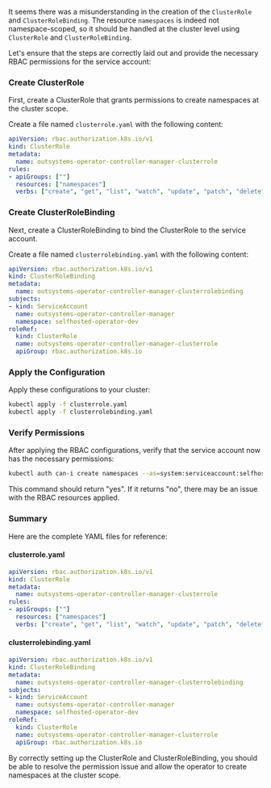 It seems there was a misunderstanding in the creation of the `ClusterRole` and `ClusterRoleBinding`. The resource `namespaces` is indeed not namespace-scoped, so it should be handled at the cluster level using `ClusterRole` and `ClusterRoleBinding`.

Let's ensure that the steps are correctly laid out and provide the necessary RBAC permissions for the service account:

### Create ClusterRole

First, create a ClusterRole that grants permissions to create namespaces at the cluster scope.

Create a file named `clusterrole.yaml` with the following content:

```yaml
apiVersion: rbac.authorization.k8s.io/v1
kind: ClusterRole
metadata:
  name: outsystems-operator-controller-manager-clusterrole
rules:
- apiGroups: [""]
  resources: ["namespaces"]
  verbs: ["create", "get", "list", "watch", "update", "patch", "delete"]
```

### Create ClusterRoleBinding

Next, create a ClusterRoleBinding to bind the ClusterRole to the service account.

Create a file named `clusterrolebinding.yaml` with the following content:

```yaml
apiVersion: rbac.authorization.k8s.io/v1
kind: ClusterRoleBinding
metadata:
  name: outsystems-operator-controller-manager-clusterrolebinding
subjects:
- kind: ServiceAccount
  name: outsystems-operator-controller-manager
  namespace: selfhosted-operator-dev
roleRef:
  kind: ClusterRole
  name: outsystems-operator-controller-manager-clusterrole
  apiGroup: rbac.authorization.k8s.io
```

### Apply the Configuration

Apply these configurations to your cluster:

```sh
kubectl apply -f clusterrole.yaml
kubectl apply -f clusterrolebinding.yaml
```

### Verify Permissions

After applying the RBAC configurations, verify that the service account now has the necessary permissions:

```sh
kubectl auth can-i create namespaces --as=system:serviceaccount:selfhosted-operator-dev:outsystems-operator-controller-manager
```

This command should return "yes". If it returns "no", there may be an issue with the RBAC resources applied.

### Summary

Here are the complete YAML files for reference:

#### clusterrole.yaml

```yaml
apiVersion: rbac.authorization.k8s.io/v1
kind: ClusterRole
metadata:
  name: outsystems-operator-controller-manager-clusterrole
rules:
- apiGroups: [""]
  resources: ["namespaces"]
  verbs: ["create", "get", "list", "watch", "update", "patch", "delete"]
```

#### clusterrolebinding.yaml

```yaml
apiVersion: rbac.authorization.k8s.io/v1
kind: ClusterRoleBinding
metadata:
  name: outsystems-operator-controller-manager-clusterrolebinding
subjects:
- kind: ServiceAccount
  name: outsystems-operator-controller-manager
  namespace: selfhosted-operator-dev
roleRef:
  kind: ClusterRole
  name: outsystems-operator-controller-manager-clusterrole
  apiGroup: rbac.authorization.k8s.io
```

By correctly setting up the ClusterRole and ClusterRoleBinding, you should be able to resolve the permission issue and allow the operator to create namespaces at the cluster scope.
